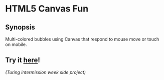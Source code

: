 # HTML5 Canvas Fun
## Synopsis
Multi-colored bubbles using Canvas that respond to mouse move or touch on mobile. 

## Try it [here](https://danielafcarey.github.io/canvas-fun/)!

_(Turing intermission week side project)_
